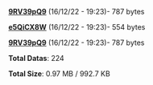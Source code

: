 [**9RV39pQ9**](/data/9RV39pQ9.txt) (16/12/22 - 19:23)- 787 bytes

[**e5QiCX8W**](/data/e5QiCX8W.txt) (16/12/22 - 19:23)- 554 bytes

[**9RV39pQ9**](/data/9RV39pQ9.txt) (16/12/22 - 19:23)- 787 bytes

**Total Datas**: 224

**Total Size**: 0.97 MB / 992.7 KB